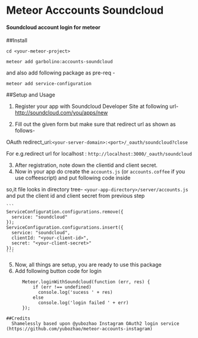 # Meteor Acccounts Soundcloud
#### Soundcloud account login for meteor

##Install

`cd <your-meteor-project>`

`meteor add garbolino:accounts-soundcloud`

and also add following package as pre-req -

`meteor add service-configuration`

##Setup and Usage
1. Register your app with Soundcloud Developer Site at following url- http://soundcloud.com/you/apps/new

2. Fill out the given form but make sure that redirect url as shown as follows-

  OAuth redirect_uri:`<your-server-domain>:<port>/_oauth/soundcloud?close`

  For e.g.redirect url for localhost : `http://localhost:3000/_oauth/soundcloud`

3. After registration, note down the clientid and client secret.
4. Now in your app do create the `accounts.js` (or `accounts.coffee` if you use coffeescript) and put following code inside

 so,it file looks in directory tree- `<your-app-directory>/server/accounts.js`  and put the client id and client secret from previous step

    ```
    ServiceConfiguration.configurations.remove({
      service: "soundcloud"
    });
    ServiceConfiguration.configurations.insert({
      service: "soundcloud",
      clientId: "<your-client-id>",
      secret: "<your-client-secret>"
    });
    ```
5. Now, all things are setup, you are ready to use this package
6. Add following button code for login
```
      Meteor.loginWithSoundcloud(function (err, res) {
          if (err !== undefined)
            console.log('sucess ' + res)
          else
            console.log('login failed ' + err)
      });

##Credits
  Shamelessly based upon @yubozhao Instagram OAuth2 login service (https://github.com/yubozhao/meteor-accounts-instagram)
